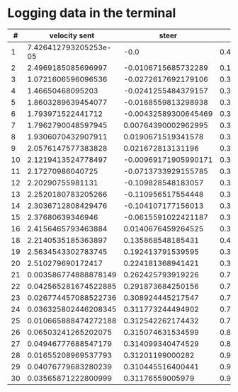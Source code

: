 # Logging data in the terminal

#|velocity sent|steer|throttle|brake
--|---|--|---|---
1|7.426412793205253e-05|-0.0|0.427489383387122|0.0
2|2.4969185085696997|-0.0106715685732289|0.184186284708676|0.0
3|1.0721606596096536|-0.0272617692179106|0.378584751500021|0.0
4|1.46650468095203|-0.0241255484379157|0.343418070713853|0.0
5|1.8603289639454077|-0.0168559813298938|0.315437547774365|0.0
6|1.793971522441712|-0.00432589300645469|0.338735391561103|0.0
7|1.7962790048597945|0.00764390002962995|0.349855201647293|0.0
8|1.9306070432907911|0.0190671519341578|0.357161686802032|0.0
9|2.0576147577383828|0.021672813131196|0.353286328443382|0.0
10|2.1219413524778497|-0.00969171905990171|0.356261064257552|0.0
11|2.17270986040725|-0.0713733929155785|0.359592693344455|0.0
12|2.20290755981131|-0.109828548183057|0.364749553507003|0.0
13|2.2520180783205266|-0.110956517554448|0.367129190297639|0.0
14|2.3036712808429476|-0.104107177156013|0.376123278832646|0.0
15|2.37680639346946|-0.0615591022421187|0.374568616137462|0.0
16|2.4156465793463884|0.0140676459264525|0.376871078639615|0.0
18|2.2140535185363897|0.135868548185431|0.413137711440285|0.0
19|2.5634543302783745|0.192413791539595|0.377417991192249|0.0
20|2.510279690172417|0.224181368941421|0.396289737948974|0.0
21|0.003586774888878149|0.262425793919226|0.701724215296559|0.0
22|0.042565281674522885|0.291873684250156|0.701943995196372|0.0
23|0.026774457088522736|0.308924445217547|0.733803024013617|0.0
24|0.036325802446208345|0.311773244494902|0.762231207369764|0.0
25|0.010665888474272188|0.312542262174432|0.795042650091325|0.0
26|0.06503241265202075|0.315074631534599|0.84777691289153|0.0
27|0.04946777688547179|0.314099340474529|0.879266175293699|0.0
28|0.01655208969537793|0.31201199000282|0.912565731245804|0.0
29|0.04076779683280239|0.310445516400441|0.939165166236273|0.0
30|0.03565871222800999|0.31176559005979|0.969612733107708|0.0